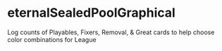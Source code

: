 # eternalSealedPoolGraphical
Log counts of Playables, Fixers, Removal, &amp; Great cards to help choose color combinations for League
